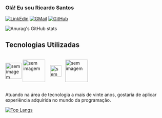 ### Olá! Eu sou Ricardo Santos


[![LinkEdin](https://img.shields.io/badge/LinkedIn-0077B5?style=for-the-badge&logo=linkedin&logoColor=white)](www.linkedin.com/ricardo-ribeiro-santos)
[![GMail](https://img.shields.io/badge/Gmail-D14836?style=for-the-badge&logo=gmail&logoColor=white)](chaonks@gmail.com)
[![GitHub](https://img.shields.io/badge/GitHub-100000?style=for-the-badge&logo=github&logoColor=white)](https://github.com/Chaonks)

![Anurag's GitHub stats](https://github-readme-stats.vercel.app/api?username=chaonks&show_icons=true&theme=transparent)

## Tecnologias Utilizadas

<div style="display: inline_block"></br>
  <img height="50" width="" align="center"alt="sem imagem"src="https://cdn.jsdelivr.net/gh/devicons/devicon/icons/java/java-original-wordmark.svg"/>
  <img height="70" width="" align="center"alt="sem imagem"src="https://cdn.jsdelivr.net/gh/devicons/devicon/icons/mysql/mysql-original-wordmark.svg" />&nbsp;&nbsp;&nbsp;
  <img height="35" width="" align="center"alt="sem imagem"src="https://cdn.jsdelivr.net/gh/devicons/devicon/icons/spring/spring-original.svg" /> &nbsp;
  <img height="70" width="" align="center"alt="sem imagem"src="https://avatars.githubusercontent.com/u/874086?s=200&v=4" />
  
              
</div></br>

Atuando na área de tecnologia a mais de vinte anos, gostaria de aplicar experiência adquirida no mundo da programação.

[![Top Langs](https://github-readme-stats.vercel.app/api/top-langs/?username=Chaonks&layout=donut-vertical)](https://github.com/Chaonks/github-readme-stats)

